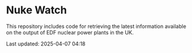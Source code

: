 # Nuke Watch

This repository includes code for retrieving the latest information available on the output of EDF nuclear power plants in the UK.

Last updated: 2025-04-07 04:18